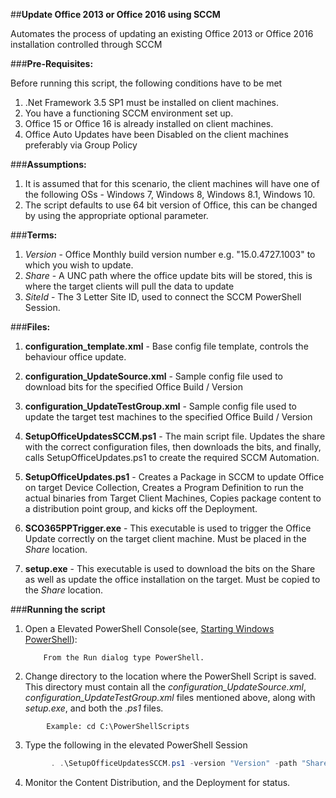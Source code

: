 ##**Update Office 2013 or Office 2016 using SCCM**

Automates the process of updating an existing Office 2013 or Office 2016 installation controlled through SCCM

###**Pre-Requisites:**

Before running this script, the following conditions have to be met

1. .Net Framework 3.5 SP1 must be installed on client machines.
2. You have a functioning SCCM environment set up.
3. Office 15 or Office 16 is already installed on client machines. 
4. Office Auto Updates have been Disabled on the client machines preferably via Group Policy

###**Assumptions:**

1. It is assumed that for this scenario, the client machines will have one of the following OSs - Windows 7, Windows 8, Windows 8.1, Windows 10.
2. The script defaults to use 64 bit version of Office, this can be changed by using the appropriate optional parameter. 

###**Terms:**

1. *Version* - Office Monthly build version number e.g. "15.0.4727.1003" to which you wish to update.
2. *Share* - A UNC path where the office update bits will be stored, this is where the target clients will pull the data to update
3. *SiteId* - The 3 Letter Site ID, used to connect the SCCM PowerShell Session.

###**Files:**

1. **configuration_template.xml** - Base config file template, controls the behaviour office update.

2. **configuration_UpdateSource.xml** - Sample config file used to download bits for the specified Office Build / Version

3. **configuration_UpdateTestGroup.xml** - Sample config file used to update the target test machines to the specified Office Build / Version

4. **SetupOfficeUpdatesSCCM.ps1** - The main script file. Updates the share with the correct configuration files, then downloads the bits, and finally, calls SetupOfficeUpdates.ps1 to create the required SCCM Automation.

5. **SetupOfficeUpdates.ps1** - Creates a Package in SCCM to update Office on target Device Collection, Creates a Program Definition to run the actual binaries from Target Client Machines, 
   Copies package content to a distribution point group, and kicks off the Deployment.

6. **SCO365PPTrigger.exe** - This executable is used to trigger the Office Update correctly on the target client machine. Must be placed in the *Share* location.

7. **setup.exe** - This executable is used to download the bits on the Share as well as update the office installation on the target. Must be copied to the *Share* location.

###**Running the script**

1. Open a Elevated PowerShell Console(see, [Starting Windows PowerShell](https://technet.microsoft.com/en-us/library/hh857343.aspx)):

	```
		From the Run dialog type PowerShell.
	```

2. Change directory to the location where the PowerShell Script is saved.   This directory must contain all the *configuration_UpdateSource.xml*, *configuration_UpdateTestGroup.xml* files mentioned above, along with *setup.exe*, and both the *.ps1* files.
```
		Example: cd C:\PowerShellScripts
```

3. Type the following in the elevated PowerShell Session
```PowerShell
		 . .\SetupOfficeUpdatesSCCM.ps1 -version "Version" -path "Share" -siteId "SiteId"
```
4. Monitor the Content Distribution, and the Deployment for status.
